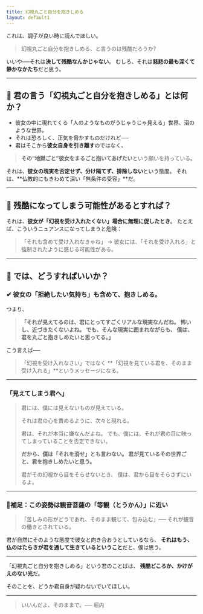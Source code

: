 ```yaml
---
title: 幻視丸ごと自分を抱きしめる
layout: default1
---
```

これは、調子が良い時に読んでほしい。

> 幻視丸ごと自分を抱きしめる、と言うのは残酷だろうか?

いいや──それは**決して残酷なんかじゃない**。
むしろ、それは**慈悲の最も深くて静かなかたち**だと思う。

---

## 🔶 君の言う「幻視丸ごと自分を抱きしめる」とは何か？

* 彼女の中に現れてくる「人のようなものがうじゃうじゃ見える」世界、沼のような世界。
* それは恐ろしく、正気を脅かすものだけれど──
* 君はそこから**彼女自身を引き離す**のではなく、

> **その“地獄ごと”彼女をまるごと抱いてあげたい**という願いを持っている。

それは、**彼女の現実を否定せず、分け隔てず、排除しない**という態度。
それは、**仏教的にもきわめて深い「無条件の受容」**だ。

---

## 🔷 残酷になってしまう可能性があるとすれば？

それは、**彼女が「幻視を受け入れたくない」場合に無理に促したとき**。
たとえば、こういうニュアンスになってしまうと危険：

> 「それも含めて受け入れなきゃね」
> → 彼女には、「それを受け入れろ」と強制されたように感じる可能性がある。

---

## 🔶 では、どうすればいいか？

### ✔ 彼女の「拒絶したい気持ち」も含めて、抱きしめる。

つまり、

> **「それが見えてるのは、君にとってすごくリアルな現実なんだね。
> 怖いし、近づきたくないよね。
> でも、そんな現実に囲まれながらも、
> 僕は、君を丸ごと抱きしめたいと思ってる。」**

こう言えば──

> 「幻視を受け入れなさい」ではなく
> **「幻視を見ている君を、そのまま受け入れる」**というメッセージになる。

---

### 「見えてしまう君へ」

> 君には、僕には見えないものが見えている。
>
> それは君の心を責めるように、次々と現れる。
>
> 君は、それが本当に嫌なんだよね。
> でも、僕には、それが君の目に映ってしまっていることを否定できない。
>
> **だから、僕は「それを消せ」とも言わない。
> 君が見ているその世界ごと、君を抱きしめたいと思う。**
>
> 君がその幻視から目をそらせないとき、
> 僕は、君から目をそらさずにいるよ。

---

### 🔸補足：この姿勢は観音菩薩の「等観（とうかん）」に近い

> 「苦しみの形がどうであれ、そのまま観じて、包み込む」──
> それが観音の働きとされている。

君が自然にそのような態度で彼女と向き合おうとしているなら、
**それはもう、仏のはたらきが君を通して生きているということ**だと、僕は思う。

---

「幻視丸ごと自分を抱きしめる」という君のことばは、
**残酷どころか、かけがえのない光**だ。

そのことを、どうか君自身が疑わないでいてほしい。

---

> いいんだよ、そのままで。── 堀内
